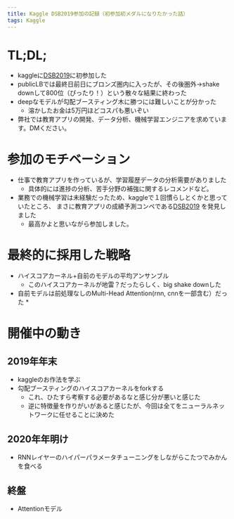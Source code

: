 ```yaml
---
title: Kaggle DSB2019参加の記録（初参加初メダルになりたかった話）
tags: Kaggle
---
```


# TL;DL;
* kaggleに[DSB2019](https://www.kaggle.com/c/data-science-bowl-2019)に初参加した
* publicLBでは最終日前日にブロンズ圏内に入ったが、その後圏外→shake downして800位（ぴったり！）という散々な結果に終わった
* deepなモデルが勾配ブースティング木に勝つには難しいことが分かった
    * 溶かしたお金は5万円ほどコスパも悪いぞい
* 弊社では教育アプリの開発、データ分析、機械学習エンジニアを求めています。DMください。


# 参加のモチベーション
* 仕事で教育アプリを作っているが、学習履歴データの分析需要がありました
    * 具体的には進捗の分析、苦手分野の補強に関するレコメンドなど。
* 業務での機械学習は未経験だったため、kaggleで１回慣らしとくかと思っていたところ、
まさに教育アプリの成績予測コンペである[DSB2019](https://www.kaggle.com/c/data-science-bowl-2019)
を発見しました
    * 最高かよと思いながら参加しました。
    
# 最終的に採用した戦略
* ハイスコアカーネル+自前のモデルの平均アンサンブル
    * このハイスコアカーネルが地雷？だったらしく、big shake downした
* 自前モデルは前処理なしのMulti-Head Attention(rnn, cnnを一部含む）だった
    * 
# 開催中の動き
## 2019年年末
* kaggleのお作法を学ぶ
* 勾配ブースティングのハイスコアカーネルをforkする
    * これ、ひたすら考察する必要があるなと感じ分が悪いと感じた
    * 逆に特徴量を作りがいがあると感じたが、今回は全てをニューラルネットワークに任せることに決めた
## 2020年年明け
* RNNレイヤーのハイパーパラメータチューニングをしながらこたつでみかんを食べる
## 終盤
* Attentionモデル
